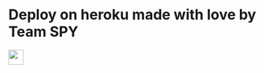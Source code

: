 # Deploy on heroku made with love by Team SPY


<a href="https://dashboard.heroku.com/new?template=https://github.com/devgaganin/stringpro/)">
     <img height="30px" src="https://img.shields.io/badge/Deploy%20To%20Heroku-blueviolet?style=for-the-badge&logo=heroku">
  </a>
